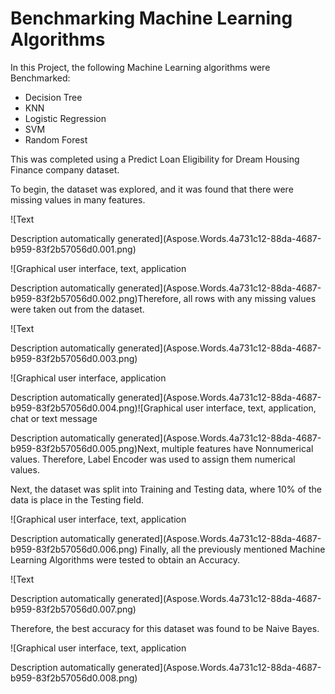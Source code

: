 ﻿# Benchmarking Machine Learning Algorithms
In this Project, the following Machine Learning algorithms were Benchmarked:

- Decision Tree
- KNN
- Logistic Regression
- SVM
- Random Forest

This was completed using a Predict Loan Eligibility for Dream Housing Finance company dataset.

To begin, the dataset was explored, and it was found that there were missing values in many features.

![Text

Description automatically generated](Aspose.Words.4a731c12-88da-4687-b959-83f2b57056d0.001.png)







![Graphical user interface, text, application

Description automatically generated](Aspose.Words.4a731c12-88da-4687-b959-83f2b57056d0.002.png)Therefore, all rows with any missing values were taken out from the dataset. 


![Text

Description automatically generated](Aspose.Words.4a731c12-88da-4687-b959-83f2b57056d0.003.png)







![Graphical user interface, application

Description automatically generated](Aspose.Words.4a731c12-88da-4687-b959-83f2b57056d0.004.png)![Graphical user interface, text, application, chat or text message

Description automatically generated](Aspose.Words.4a731c12-88da-4687-b959-83f2b57056d0.005.png)Next, multiple features have Nonnumerical values. Therefore, Label Encoder was used to assign them numerical values. 














Next, the dataset was split into Training and Testing data, where 10% of the data is place in the Testing field. 

![Graphical user interface, text, application

Description automatically generated](Aspose.Words.4a731c12-88da-4687-b959-83f2b57056d0.006.png) Finally, all the previously mentioned Machine Learning Algorithms were tested to obtain an Accuracy.

![Text

Description automatically generated](Aspose.Words.4a731c12-88da-4687-b959-83f2b57056d0.007.png)



Therefore, the best accuracy for this dataset was found to be Naive Bayes.

![Graphical user interface, text, application

Description automatically generated](Aspose.Words.4a731c12-88da-4687-b959-83f2b57056d0.008.png)
